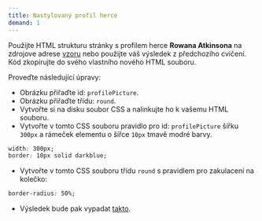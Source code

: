 ```yaml
---
title: Nastylovaný profil herce
demand: 1
---
```


Použijte HTML strukturu stránky s profilem herce **Rowana Atkinsona** na zdrojove adrese [vzoru](https://codepen.io/SimonB87/pen/gOpdZpY) nebo použijte váš výsledek z předchozího cvičení. Kód zkopírujte do svého vlastního nového HTML souboru.

Proveďte následující úpravy:

- Obrázku přiřaďte id: `profilePicture`.
- Obrázku přiřaďte třídu: `round`.
- Vytvořte si na disku soubor CSS a nalinkujte ho k vašemu HTML souboru.
- Vytvořte v tomto CSS souboru pravidlo pro id: `profilePicture` šířku `300px` a rámeček elementu o šířce `10px` tmavě modré barvy.

```css
width: 300px;
border: 10px solid darkblue;
```

- Vytvořte v tomto CSS souboru třídu `round` s pravidlem pro zakulacení na kolečko:

```css
border-radius: 50%;
```

- Výsledek bude pak vypadat [takto](https://codepen.io/SimonB87/full/qBdMgKN).
